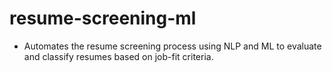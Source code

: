 # resume-screening-ml
- Automates the resume screening process using NLP and ML to evaluate and classify resumes based on job-fit criteria.
